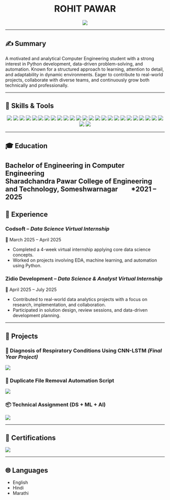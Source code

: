 <h1 align="center"><strong>ROHIT PAWAR</strong></h1>

<p align="center">
  <img src="https://readme-typing-svg.herokuapp.com?lines=Hello+%F0%9F%91%8B,+I'm+Rohit+Pawar;Python+Developer;ML+and+AI+Learner;Welcome+to+my+GitHub!&center=true&width=500" />
</p>

---

## ✍️ Summary

A motivated and analytical Computer Engineering student with a strong interest in Python development, data-driven problem-solving, and automation. Known for a structured approach to learning, attention to detail, and adaptability in dynamic environments. Eager to contribute to real-world projects, collaborate with diverse teams, and continuously grow both technically and professionally.

---

## 🚀 Skills & Tools

<p align="center">

  <!-- Languages -->
  <img src="https://img.shields.io/badge/-Python-000?style=flat&logo=python" />
  <img src="https://img.shields.io/badge/-SQL-000?style=flat&logo=mysql" />

  <!-- Data Analytics -->
  <img src="https://img.shields.io/badge/-Pandas-000?style=flat&logo=pandas" />
  <img src="https://img.shields.io/badge/-NumPy-000?style=flat&logo=numpy" />
  <img src="https://img.shields.io/badge/-Matplotlib-000?style=flat&logo=matplotlib" />
  <img src="https://img.shields.io/badge/-Seaborn-000?style=flat" />

  <!-- Machine Learning -->
  <img src="https://img.shields.io/badge/-Scikit%20Learn-000?style=flat&logo=scikit-learn" />

  <!-- Generative AI -->
  <img src="https://img.shields.io/badge/-OpenAI-000?style=flat&logo=openai" />
  <img src="https://img.shields.io/badge/-Hugging%20Face-000?style=flat&logo=huggingface" />

  <!-- Automation -->
  <img src="https://img.shields.io/badge/-FastAPI-000?style=flat&logo=fastapi" />
  <img src="https://img.shields.io/badge/-Python%20Scripting-000?style=flat&logo=python" />
  <img src="https://img.shields.io/badge/-Cron-000?style=flat&logo=cron" />

  <!-- Frontend -->
  <img src="https://img.shields.io/badge/-HTML5-000?style=flat&logo=html5" />
  <img src="https://img.shields.io/badge/-CSS3-000?style=flat&logo=css3" />

  <!-- Backend -->
  <img src="https://img.shields.io/badge/-Django-000?style=flat&logo=django" />
  <img src="https://img.shields.io/badge/-Flask-000?style=flat&logo=flask" />
  <img src="https://img.shields.io/badge/-OpenCV-000?style=flat&logo=opencv" />

  <!-- Database -->
  <img src="https://img.shields.io/badge/-MySQL-000?style=flat&logo=mysql" />
  <img src="https://img.shields.io/badge/-MongoDB-000?style=flat&logo=mongodb" />

  <!-- Tools & Frameworks -->
  <img src="https://img.shields.io/badge/-Power%20BI-000?style=flat&logo=powerbi" />
  <img src="https://img.shields.io/badge/-Tableau-000?style=flat&logo=tableau" />
  <img src="https://img.shields.io/badge/-Git-000?style=flat&logo=git" />
  <img src="https://img.shields.io/badge/-GitHub-000?style=flat&logo=github" />
  <img src="https://img.shields.io/badge/-Anaconda-000?style=flat&logo=anaconda" />
  <img src="https://img.shields.io/badge/-Jupyter-000?style=flat&logo=jupyter" />
  <img src="https://img.shields.io/badge/-VS%20Code-000?style=flat&logo=visual-studio-code" />
  <img src="https://img.shields.io/badge/-Google%20Colab-000?style=flat&logo=googlecolab" />

</p>

---
## 🎓 Education

**Bachelor of Engineering in Computer Engineering**  
Sharadchandra Pawar College of Engineering and Technology, Someshwarnagar   *2021 – 2025
---

## 💼 Experience

### Codsoft – *Data Science Virtual Internship*  
📅 March 2025 – April 2025  
- Completed a 4-week virtual internship applying core data science concepts.  
- Worked on projects involving EDA, machine learning, and automation using Python.

### Zidio Development – *Data Science & Analyst Virtual Internship*  
📅 April 2025 – July 2025  
- Contributed to real-world data analytics projects with a focus on research, implementation, and collaboration.  
- Participated in solution design, review sessions, and data-driven development planning.

---

## 🚀 Projects

### 🫡 Diagnosis of Respiratory Conditions Using CNN-LSTM *(Final Year Project)*  
<a href="https://github.com/rohitbpawar25/BE_Project_2025">
  <img src="https://img.shields.io/badge/View_Project-blue?style=for-the-badge&logo=github" />
</a>  

### 🧹 Duplicate File Removal Automation Script  
<a href="#">
  <img src="https://img.shields.io/badge/View_Script-blue?style=for-the-badge&logo=python" />
</a>  

### 📦 Technical Assignment (DS + ML + AI)  
<a href="https://github.com/rohitbpawar25/Marvellous-Python-Assignments/tree/2f1e97fcde951ae1dba8abcccc62e3c9b89209d0/Assignment_22">
  <img src="https://img.shields.io/badge/View_Assignment-blue?style=for-the-badge&logo=jupyter" />
</a>  

---

## 🏅 Certifications

<a href="https://github.com/rohitbpawar25/Certifications">
  <img src="https://img.shields.io/badge/View_Certifications-blue?style=for-the-badge&logo=openbadges" />
</a>  

---

## 🌐 Languages

- English  
- Hindi  
- Marathi
